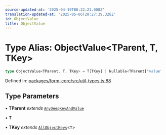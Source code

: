 ```yaml
---
source-updated-at: '2025-04-19T08:22:21.000Z'
translation-updated-at: '2025-05-06T20:27:39.328Z'
id: ObjectValue
title: ObjectValue
---
```


<!-- DO NOT EDIT: this page is autogenerated from the type comments -->

# Type Alias: ObjectValue\<TParent, T, TKey\>

```ts
type ObjectValue<TParent, T, TKey> = T[TKey] | Nullable<TParent["value"]>;
```

Defined in: [packages/form-core/src/util-types.ts:88](https://github.com/TanStack/form/blob/main/packages/form-core/src/util-types.ts#L88)

## Type Parameters

• **TParent** *extends* [`AnyDeepKeyAndValue`](../interfaces/anydeepkeyandvalue.md)

• **T**

• **TKey** *extends* [`AllObjectKeys`](allobjectkeys.md)\<`T`\>
